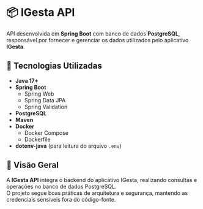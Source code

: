 # 📦 IGesta API

API desenvolvida em **Spring Boot** com banco de dados **PostgreSQL**, responsável por fornecer e gerenciar os dados utilizados pelo aplicativo **IGesta**.

## 🚀 Tecnologias Utilizadas

- **Java 17+**
- **Spring Boot**
  - Spring Web
  - Spring Data JPA
  - Spring Validation
- **PostgreSQL**
- **Maven**
- **Docker**
  - Docker Compose
  - Dockerfile
- **dotenv-java** (para leitura do arquivo `.env`)

## 🧠 Visão Geral

A **IGesta API** integra o backend do aplicativo IGesta, realizando consultas e operações no banco de dados PostgreSQL.  
O projeto segue boas práticas de arquitetura e segurança, mantendo as credenciais sensíveis fora do código-fonte.
